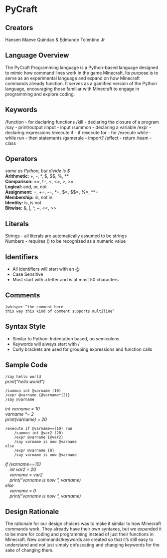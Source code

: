 # PyCraft
## Creators
Hansen Maeve Quindao & Edmundo Tolentino Jr


## Language Overview
The PyCraft Programming language is a Python-based language designed to mimic how command lines work in the game Minecraft. Its purpose is to serve as an experimental language and expand on how Minecraft commands already function. It serves as a gamified version of the Python language, encouraging those familiar with Minecraft to engage in programming and explore coding.


## Keywords
/function	- for declaring functions
/kill		- declaring the closure of a program
/say		- print/output
/input		- input
/summon	- declaring a variable
/expr		- declaring expressions
/execute if	- if
/execute for	- for
/execute while	- while
run		- then statements 
/gamerule	- import?
/effect  		- return
/team 		- class


## Operators
_same as Python, but divide is \$_   
**Arithmetic:** +, -, &ast;, \$, \$\$, %, &ast;&ast;  
**Comparison:** ==, !=, <, <=, >, >=  
**Logical:** and, or, not  
**Assignment:** =, +=, -=, &ast;=, $=, $$=, %=, &ast;&ast;=  
**Membership:** in, not in  
**Identity:** is, is not  
**Bitwise:** &, |, ^, ~, <<, >>  


## Literals
Strings - all literals are automatically assumed to be strings  
Numbers - requires () to be recognized as a numeric value  


## Identifiers
- All identifiers will start with an @
- Case Sensitive
- Must start with a letter and is at most 50 characters


## Comments
```
/whisper “the comment here
this way this kind of comment supports multiline”
```  

## Syntax Style
- Similar to Python: Indentation based, no semicolons
- Keywords will always start with /
- Curly brackets are used for grouping expressions and function calls


## Sample Code
```/say hello world```     
*print(“hello world”)*  

```
/summon int @varname (10)  
/expr @varname {@varname*(2)}  
/say @varname  
```   
_int varname = 10  
varname *= 2  
print(varname) = 20_  

```
/execute if @varname==(10) run
	/summon int @var2 (20)
	/expr @varname {@var2}
    /say varname is now @varname
else
	/expr @varname {0}		
	/say varname is now @varname
```
*if (varname==10)  
&emsp;int var2 = 20  
&emsp;varname = var2  
&emsp;print(“varname is now ”, varname)  
else  
&emsp;varname = 0  
&emsp;print(“varname is now “, varname)*  


## Design Rationale
The rationale for our design choices was to make it similar to how Minecraft commands work. They already have their own syntaxes, but we expanded it to be more for coding and programming instead of just their functions in Minecraft. New commands/keywords are created so that it’s still easy to understand and not just simply obfuscating and changing keywords for the sake of changing them.

